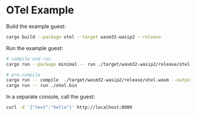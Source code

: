 # OTel Example

Build the example guest:

```bash
cargo build --package otel --target wasm32-wasip2 --release
```

Run the example guest:

```bash
# compile and run
cargo run --package minimal -- run ./target/wasm32-wasip2/release/otel.wasm

# pre-compile
cargo run -- compile  ./target/wasm32-wasip2/release/otel.wasm --output ./otel.bin
cargo run -- run ./otel.bin
```

In a separate console, call the guest:

```bash
curl -d '{"text":"hello"}' http://localhost:8080
```